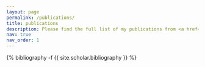 ```yaml
---
layout: page
permalink: /publications/
title: publications
description: Please find the full list of my publications from <a href="https://scholar.google.com/citations?user=0cO9EycAAAAJ&hl=en">Google Scholar</a>.
nav: true
nav_order: 1
---
```

<!-- _pages/publications.md -->
<div class="publications">

{% bibliography -f {{ site.scholar.bibliography }} %}

</div>

